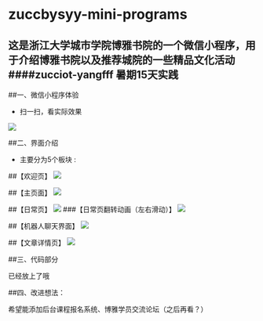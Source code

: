 # zuccbysyy-mini-programs
这是浙江大学城市学院博雅书院的一个微信小程序，用于介绍博雅书院以及推荐城院的一些精品文化活动 
####zucciot-yangfff 暑期15天实践
 -----

##一、微信小程序体验
* 扫一扫，看实际效果

![](https://lg-op7d4z6q-1257103730.cos.ap-shanghai.myqcloud.com/9-二维码.jpg)


##二、界面介绍
* 主要分为5个板块 :
 
##【欢迎页】
![](https://lg-op7d4z6q-1257103730.cos.ap-shanghai.myqcloud.com/2-首页.png)

##【主页面】
![](https://lg-op7d4z6q-1257103730.cos.ap-shanghai.myqcloud.com/3-导航页.png)

##【日常页】
![](https://lg-op7d4z6q-1257103730.cos.ap-shanghai.myqcloud.com/4-日常.png)
###【日常页翻转动画（左右滑动）】
![](https://lg-op7d4z6q-1257103730.cos.ap-shanghai.myqcloud.com/5-日常动画.jpg)

##【机器人聊天界面】
![](https://lg-op7d4z6q-1257103730.cos.ap-shanghai.myqcloud.com/6-机器人.jpg)

##【文章详情页】
![](https://lg-op7d4z6q-1257103730.cos.ap-shanghai.myqcloud.com/8-详情页.png)


##三、代码部分

已经放上了哦


##四、改进想法：

希望能添加后台课程报名系统、博雅学员交流论坛（之后再看？）

```

